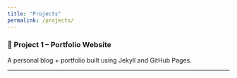 ```yaml
---
title: "Projects"
permalink: /projects/
---
```



### 🔹 Project 1 – Portfolio Website  
A personal blog + portfolio built using Jekyll and GitHub Pages.  

---

